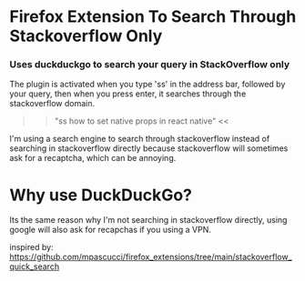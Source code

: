 # Firefox Extension To Search Through Stackoverflow Only
### Uses duckduckgo to search your query in StackOverflow only

The plugin is activated when you type 'ss' in the address bar, followed by your query, then when you press enter, it searches through the stackoverflow domain.

>>  "ss how to set native props in react native" <<
  
I'm using a search engine to search through stackoverflow instead of searching in stackoverflow directly because stackoverflow will sometimes 
ask for a recaptcha, which can be annoying. 

# Why use DuckDuckGo?
Its the same reason why I'm not searching in stackoverflow directly, using google will also ask for recapchas 
if you using a VPN.

inspired by: https://github.com/mpascucci/firefox_extensions/tree/main/stackoverflow_quick_search
